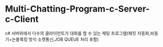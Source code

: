 # Multi-Chatting-Program-c-Server-c-Client
c# 서버위에서 다수의 클라이언트가 대화를 할 수 있는 채팅 프로그램(패킷 자동화,비동기+논블록킹 방식 소켓통신,JOB QUEUE 처리 포함)
